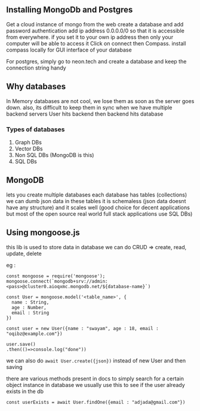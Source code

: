 ## Installing MongoDb and Postgres

Get a cloud instance of mongo from the web
create a database and add password authentication 
add ip address 0.0.0.0/0 so that it is accessible from everywhere. if you set it to your own ip address then only your computer will be able to access it
Click on connect then Compass. install compass locally for GUI interface of your database

For postgres, simply go to neon.tech and create a database and keep the connection string handy


## Why databases
In Memory databases are not cool, we lose them as soon as the server goes down. also, its difficult to keep them in sync when we have multiple backend servers
User hits backend then backend hits database

### Types of databases
1. Graph DBs
2. Vector DBs
3. Non SQL DBs (MongoDB is this)
4. SQL DBs

## MongoDB
lets you create multiple databases
each database has tables (collections)
we can dumb json data in these tables
it is schemaless (json data doesnt have any structure) and it scales well (good choice for decent applications but most of the open source real world full stack applications use SQL DBs)


## Using mongoose.js
this lib is used to store data in database
we can do CRUD => create, read, update, delete

eg : 
```
const mongoose = require('mongoose');
mongoose.connect(`mongodb+srv://admin:<pass>@cluster0.aioqxmc.mongodb.net/${database-name}`)

const User = mongoose.model('<table_name>', {
  name : String,
  age : Number,
  email : String
})

const user = new User({name : "swayam", age : 18, email : "oqibz@example.com"})

user.save()
.then(()=>console.log("done"))
```
we can also do `await User.create({json})` instead of new User and then saving

there are various methods present in docs to simply search for a certain object instance in database
we usually use this to see if the user already exists in the db
```
const userExists = await User.findOne({email : "adjada@gmail.com"}) 
```